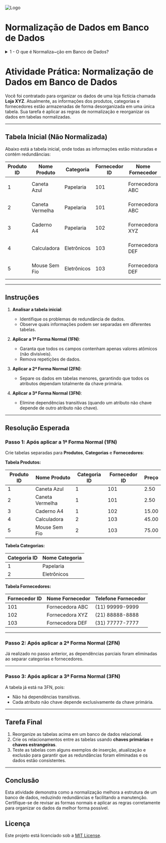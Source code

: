 
![Logo](https://github.com/analianai/Banco-de-Dados-Parte-01/blob/main/hd-header.png?raw=true)

# Normalização de Dados em Banco de Dados

<details>
<summary>1 - O que é Normaliza~ção em Banco de Dados?</summary>

   ## Introdução

A **normalização de dados** é um processo utilizado no design de bancos de dados para organizar os dados de forma eficiente, reduzindo a redundância e melhorando a integridade dos dados. Este processo envolve a divisão de tabelas grandes e complexas em tabelas menores e o estabelecimento de relacionamentos entre elas.

## Objetivos da Normalização

1. **Eliminar Redundâncias**: Reduzir dados duplicados no banco de dados.
2. **Garantir Consistência**: Minimizar anomalias de inserção, atualização e exclusão.
3. **Melhorar a Integridade dos Dados**: Garantir que os dados estejam estruturados corretamente.
4. **Facilitar a Manutenção**: Tornar o banco de dados mais flexível e fácil de gerenciar.

## Formas Normais

A normalização é realizada em etapas chamadas de **Formas Normais (FN)**. Abaixo estão as principais formas normais e seus critérios:

### 1ª Forma Normal (1FN)
- Garantir que todos os valores sejam **atômicos** (não divisíveis).
- Remover grupos repetidos de dados.
- Criar uma chave primária única para identificar cada registro.

**Exemplo:**
Uma tabela não normalizada:

| ID Cliente | Nome Cliente | Telefones       |
|------------|--------------|-----------------|
| 1          | João Silva   | 12345, 67890    |
| 2          | Maria Souza  | 98765, 43210    |

Após normalização para 1FN:

| ID Cliente | Nome Cliente | Telefone |
|------------|--------------|----------|
| 1          | João Silva   | 12345    |
| 1          | João Silva   | 67890    |
| 2          | Maria Souza  | 98765    |
| 2          | Maria Souza  | 43210    |

---

### 2ª Forma Normal (2FN)
- Estar na 1FN.
- Garantir que todos os atributos não primários dependam **totalmente** da chave primária.

**Problema Resolvido:**
Dependências parciais em tabelas com chaves compostas.

---

### 3ª Forma Normal (3FN)
- Estar na 2FN.
- Garantir que nenhum atributo não chave dependa de outro atributo não chave (remover dependências transitivas).

**Exemplo:**
Uma tabela na 2FN:

| ID Produto | Nome Produto | ID Categoria | Nome Categoria |
|------------|--------------|--------------|----------------|
| 1          | Caneta       | 10           | Papelaria      |
| 2          | Borracha     | 10           | Papelaria      |

Após normalização para 3FN:

**Tabela Produto:**
| ID Produto | Nome Produto | ID Categoria |
|------------|--------------|--------------|
| 1          | Caneta       | 10           |
| 2          | Borracha     | 10           |

**Tabela Categoria:**
| ID Categoria | Nome Categoria |
|--------------|----------------|
| 10           | Papelaria      |

---

## Outras Formas Normais

- **Forma Normal de Boyce-Codd (FNBC)**: Trata anomalias não resolvidas pela 3FN, garantindo que cada dependência funcional seja uma dependência de chave.
- **4ª e 5ª Formas Normais**: Lidam com dependências multivaloradas e junções complexas, respectivamente. São mais raramente utilizadas em projetos convencionais.

---

## Benefícios da Normalização

- **Redução de Redundância**: Dados duplicados são minimizados.
- **Melhoria da Consistência**: Menos erros e inconsistências.
- **Facilidade de Expansão**: Estrutura mais flexível para alterações futuras.
- **Eficiência no Armazenamento**: Uso otimizado de espaço em disco.

## Desvantagens da Normalização

- **Complexidade Aumentada**: A estrutura do banco de dados pode se tornar mais complexa.
- **Desempenho de Consulta**: Pode haver perda de desempenho em consultas devido ao aumento do número de junções entre tabelas.

---

## Quando Normalizar?

- **Normalizar**: Quando a integridade dos dados e a redução de redundâncias são mais importantes do que o desempenho.
- **Não Normalizar (ou Desnormalizar)**: Quando o desempenho é mais crítico, como em sistemas de relatórios ou bancos de dados OLAP.

---

## Exemplos Práticos

Veja exemplos detalhados de normalização em [exemplos.md](./exemplos.md).

---

## Recursos Adicionais

- [Artigo da Wikipedia sobre Normalização](https://pt.wikipedia.org/wiki/Normaliza%C3%A7%C3%A3o_de_banco_de_dados)
- [Documentação do PostgreSQL](https://www.postgresql.org/docs/)
- [Curso sobre Normalização no YouTube](https://www.youtube.com/)

---

## Contribuições

Sinta-se à vontade para contribuir com este repositório! Sugestões, correções e exemplos adicionais são bem-vindos. Faça um **fork** e envie seu **pull request**.

---
</details>

# Atividade Prática: Normalização de Dados em Banco de Dados

Você foi contratado para organizar os dados de uma loja fictícia chamada **Loja XYZ**. Atualmente, as informações dos produtos, categorias e fornecedores estão armazenadas de forma desorganizada em uma única tabela. Sua tarefa é aplicar as regras de normalização e reorganizar os dados em tabelas normalizadas.

---

## Tabela Inicial (Não Normalizada)

Abaixo está a tabela inicial, onde todas as informações estão misturadas e contém redundâncias:

| Produto ID | Nome Produto      | Categoria     | Fornecedor ID | Nome Fornecedor  | Telefone Fornecedor | Preço   |
|------------|-------------------|---------------|---------------|------------------|---------------------|---------|
| 1          | Caneta Azul       | Papelaria     | 101           | Fornecedora ABC  | (11) 99999-9999     | 2.50    |
| 2          | Caneta Vermelha   | Papelaria     | 101           | Fornecedora ABC  | (11) 99999-9999     | 2.50    |
| 3          | Caderno A4        | Papelaria     | 102           | Fornecedora XYZ  | (21) 88888-8888     | 15.00   |
| 4          | Calculadora       | Eletrônicos   | 103           | Fornecedora DEF  | (31) 77777-7777     | 45.00   |
| 5          | Mouse Sem Fio     | Eletrônicos   | 103           | Fornecedora DEF  | (31) 77777-7777     | 75.00   |

---

## Instruções

1. **Analisar a tabela inicial**:
   - Identifique os problemas de redundância de dados.
   - Observe quais informações podem ser separadas em diferentes tabelas.

2. **Aplicar a 1ª Forma Normal (1FN)**:
   - Garanta que todos os campos contenham apenas valores atômicos (não divisíveis).
   - Remova repetições de dados.

3. **Aplicar a 2ª Forma Normal (2FN)**:
   - Separe os dados em tabelas menores, garantindo que todos os atributos dependam totalmente da chave primária.

4. **Aplicar a 3ª Forma Normal (3FN)**:
   - Elimine dependências transitivas (quando um atributo não chave depende de outro atributo não chave).

---

## Resolução Esperada

### Passo 1: Após aplicar a 1ª Forma Normal (1FN)

Crie tabelas separadas para **Produtos**, **Categorias** e **Fornecedores**:

**Tabela Produtos:**

| Produto ID | Nome Produto      | Categoria ID | Fornecedor ID | Preço   |
|------------|-------------------|--------------|---------------|---------|
| 1          | Caneta Azul       | 1            | 101           | 2.50    |
| 2          | Caneta Vermelha   | 1            | 101           | 2.50    |
| 3          | Caderno A4        | 1            | 102           | 15.00   |
| 4          | Calculadora       | 2            | 103           | 45.00   |
| 5          | Mouse Sem Fio     | 2            | 103           | 75.00   |

**Tabela Categorias:**

| Categoria ID | Nome Categoria |
|--------------|----------------|
| 1            | Papelaria      |
| 2            | Eletrônicos    |

**Tabela Fornecedores:**

| Fornecedor ID | Nome Fornecedor  | Telefone Fornecedor |
|---------------|------------------|---------------------|
| 101           | Fornecedora ABC  | (11) 99999-9999     |
| 102           | Fornecedora XYZ  | (21) 88888-8888     |
| 103           | Fornecedora DEF  | (31) 77777-7777     |

---

### Passo 2: Após aplicar a 2ª Forma Normal (2FN)

Já realizado no passo anterior, as dependências parciais foram eliminadas ao separar categorias e fornecedores.

---

### Passo 3: Após aplicar a 3ª Forma Normal (3FN)

A tabela já está na 3FN, pois:
- Não há dependências transitivas.
- Cada atributo não chave depende exclusivamente da chave primária.

---

## Tarefa Final

1. Reorganize as tabelas acima em um banco de dados relacional.
2. Crie os relacionamentos entre as tabelas usando **chaves primárias** e **chaves estrangeiras**.
3. Teste as tabelas com alguns exemplos de inserção, atualização e exclusão para garantir que as redundâncias foram eliminadas e os dados estão consistentes.

---

## Conclusão

Esta atividade demonstra como a normalização melhora a estrutura de um banco de dados, reduzindo redundâncias e facilitando a manutenção. Certifique-se de revisar as formas normais e aplicar as regras corretamente para organizar os dados da melhor forma possível.




## Licença

Este projeto está licenciado sob a [MIT License](LICENSE).


